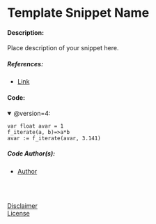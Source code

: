 # Template Snippet Name

#### Description:

Place description of your snippet here.

<!-- optional -->
##### References:
  * [Link](http:\\alinktonowhere.come "description_of_link")

#### Code:

<details open>
  <!-- leave a blank line after summary -->
  <summary>@version=4:</summary>

```
var float avar = 1
f_iterate(a, b)=>a*b
avar := f_iterate(avar, 3.141)
```
</details>

<!-- optional -->
##### Code Author(s):
  * [Author](http:\\linkifavaiable "@nickname")

<br/>
<br/>

[Disclaimer](/./DISCLAIMER.md "Disclaimer")<br/>
[License](/./LICENSE "License")
